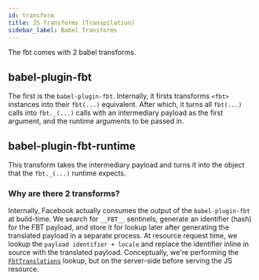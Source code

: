 ```yaml
---
id: transform
title: JS Transforms (Transpilation)
sidebar_label: Babel Transforms
---
```

The fbt comes with 2 babel transforms.

## babel-plugin-fbt
The first is the `babel-plugin-fbt`.  Internally, it firsts transforms `<fbt>` instances into their `fbt(...)` equivalent.  After which, it turns all `fbt(...)` calls into `fbt._(...)` calls with an intermediary payload as the first argument, and the runtime arguments to be passed in.

## babel-plugin-fbt-runtime
This transform takes the intermediary payload and turns it into the object that the `fbt._(...)` runtime expects.

### Why are there 2 transforms?
Internally, Facebook actually consumes the output of the `babel-plugin-fbt` at
build-time.  We search for `__FBT__` sentinels, generate an identifier (hash)
for the FBT payload, and store it for lookup later after generating the
translated payload in a separate process.  At resource request time, we lookup
the `payload identifier + locale` and replace the identifier inline in source
with the translated payload. Conceptually, we're performing the
[`FbtTranslations`](https://github.com/facebookincubator/fbt/blob/master/runtime/nonfb/FbtTranslations.js)
lookup, but on the server-side before serving the JS resource.
